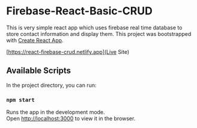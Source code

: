 # Firebase-React-Basic-CRUD
This is very simple react app which uses firebase real time database to store contact information and display them.
This project was bootstrapped with [Create React App](https://github.com/facebook/create-react-app).

[https://react-firebase-crud.netlify.app](Live Site)
## Available Scripts

In the project directory, you can run:

### `npm start`

Runs the app in the development mode.<br />
Open [http://localhost:3000](http://localhost:3000) to view it in the browser.


